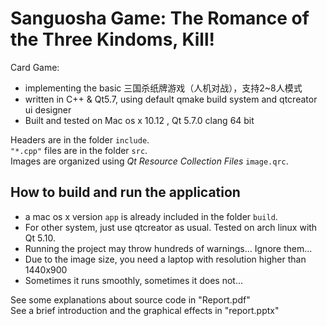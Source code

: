 # Sanguosha Game: The Romance of the Three Kindoms, Kill!
  
Card Game: 
  
- implementing the basic 三国杀纸牌游戏（人机对战），支持2~8人模式  
- written in C++ & Qt5.7, using default qmake build system and qtcreator ui designer   
- Built and tested on Mac os x 10.12 , Qt 5.7.0 clang 64 bit

Headers are in the folder `include`.  
 `"*.cpp"` files are in the folder `src`.  
Images are organized using *Qt Resource Collection Files* `image.qrc`.  

## How to build and run the application  
- a mac os x version `app` is already included in the folder `build`.  
- For other system, just use qtcreator as usual. Tested on arch linux with Qt 5.10.  
- Running the project may throw hundreds of warnings... Ignore them...  
- Due to the image size, you need a laptop with resolution higher than 1440x900  
- Sometimes it runs smoothly, sometimes it does not...

See some explanations about source code in "Report.pdf"  
See  a brief introduction and the graphical effects in "report.pptx"  
